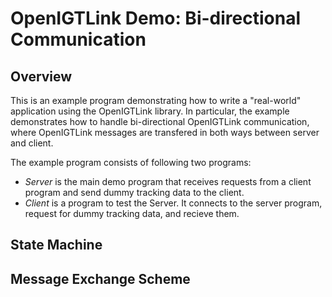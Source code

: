 OpenIGTLink Demo: Bi-directional Communication
==============================================

Overview
--------
This is an example program demonstrating how to write a "real-world" application
using the OpenIGTLink library. In particular, the example demonstrates how
to handle bi-directional OpenIGTLink communication, where OpenIGTLink messages
are transfered in both ways between server and client.

The example program consists of following two programs:
- *Server* is the main demo program that receives requests from a client program
  and send dummy tracking data to the client.
- *Client* is a program to test the Server. It connects to the server program,
  request for dummy tracking data, and recieve them.


State Machine
-------------



Message Exchange Scheme
-----------------------





